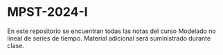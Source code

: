 # MPST-2024-I
En este repositorio se encuentran todas las notas del curso Modelado no lineal de series de tiempo. Material adicional será suministrado durante clase.
